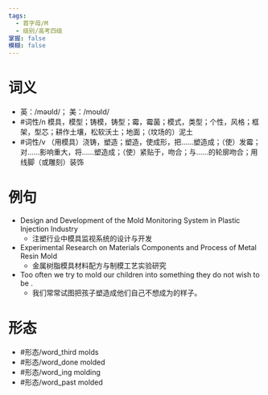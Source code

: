 ```yaml
---
tags:
  - 首字母/M
  - 级别/高考四级
掌握: false
模糊: false
---
```

# 词义
- 英：/məʊld/； 美：/moʊld/
- #词性/n  模具，模型；铸模，铸型；霉，霉菌；模式，类型；个性，风格；框架，型芯；耕作土壤，松软沃土；地面；（坟场的）泥土
- #词性/v  （用模具）浇铸，塑造；塑造，使成形，把……塑造成；（使）发霉；对……影响重大，将……塑造成；（使）紧贴于，吻合；与……的轮廓吻合；用线脚（或雕刻）装饰
# 例句
- Design and Development of the Mold Monitoring System in Plastic Injection Industry
	- 注塑行业中模具监视系统的设计与开发
- Experimental Research on Materials Components and Process of Metal Resin Mold
	- 金属树脂模具材料配方与制模工艺实验研究
- Too often we try to mold our children into something they do not wish to be .
	- 我们常常试图把孩子塑造成他们自己不想成为的样子。
# 形态
- #形态/word_third molds
- #形态/word_done molded
- #形态/word_ing molding
- #形态/word_past molded
